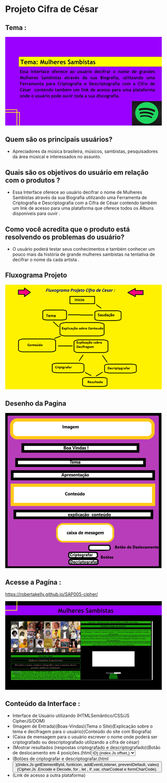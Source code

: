 # Projeto Cifra de César
## Tema :
![Tema](https://github.com/RobertaKelly/SAP005-cipher/blob/master/Tema%20Mulheres%20Sambistas.jpg)

## Quem são os principais usuários? 

* Apreciadores da música brasileira, músicos, sambistas, pesquisadores da área músical e interessados no assunto. 

## Quais são os objetivos do usuário em relação com o produtos ? 

* Essa Interface oferece ao usuário decifrar o nome de Mulheres Sambistas através da sua Biografia utilizando uma Ferramenta de Criptografia e Descriptografia com a Cifra de César contendo também um link de acesso para uma plataforma que oferece todos os Álbuns disponíveis para ouvir . 

## Como você acredita que o produto está resolvendo os problemas do usuário? 

* O usuário poderá testar seus conhecimentos e também conhecer um pouco mais da história de grande mulheres sambistas na tentativa de decifrar o nome da cada artista . 

## Fluxograma Projeto 
![Fluxograma Projeto](https://github.com/RobertaKelly/SAP005-cipher/blob/master/Fluxograma%20Projeto%20Cifra%20de%20Cesar.png)


## Desenho da Pagina 
![Desenho da Pagina](https://github.com/RobertaKelly/SAP005-cipher/blob/master/Desenho%20da%20Pagina%20.png)


## Acesse a Pagína : 
 https://robertakelly.github.io/SAP005-cipher/
 
![Foto da Pagina](https://github.com/RobertaKelly/SAP005-cipher/blob/master/Foto%20Pagina%20Mulheres%20Sambistas.jpg)

## Conteúdo da Interface :
* Interface de Usuário utilizando (HTMLSemântico/CSS/JS CipherJS/DOM)
* (Imagem de Entrada)(Boas-Vindas)(Tema o Site)(Explicação sobre o tema e decifragem para o usuário)(Conteúdo do site com Biografia)
* (Caixa de mensagem para o usuário escrever o nome onde poderá ser criptografado ou descriptografado utilizando a cifra de césar)
* (Mostrar resultados (respostas criptografado e descriptografado)(Botão de deslocamento em 4 posições.(html<select> <option> ID) (index.Js offset,)
* (Botões de criptografar e descriptografar.(html<button>)(Index.Js getElementById, funticion, addEventListener, preventDefault, valeu)(Cipher.Js .Encode e Decode, for , let , if ,var, charCodeat e formCharCode).
* (Link de acesso a outra plataforma) 
  



